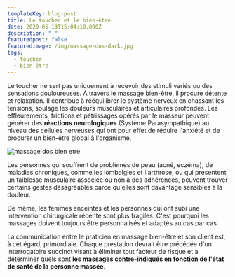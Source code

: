 ```yaml
---
templateKey: blog-post
title: Le toucher et le bien-être
date: 2020-06-13T15:04:10.000Z
description: " "
featuredpost: false
featuredimage: /img/massage-dos-dark.jpg
tags:
  - toucher
  - bien être
---
```

Le toucher ne sert pas uniquement à recevoir des stimuli variés ou des sensations douloureuses. A travers le massage bien-être, il procure détente et relaxation. Il contribue à rééquilibrer le système nerveux en chassant les tensions, soulage les douleurs musculaires et articulaires profondes. Les effleurements, frictions et pétrissages opérés par le masseur peuvent générer des **réactions neurologiques** (Système Parasympathique) au niveau des cellules nerveuses qui ont pour effet de réduire l'anxiété et de procurer un bien-être global à l'organisme.



 

![massage dos bien etre](/img/massage-dos-dark.jpg)





Les personnes qui souffrent de problèmes de peau (acné, eczéma), de maladies chroniques, comme les lombalgies et l'arthrose, ou qui présentent un faiblesse musculaire associée ou non à des adhérences, peuvent trouver certains gestes désagréables parce qu'elles sont davantage sensibles à la douleur. 

De même, les femmes enceintes et les personnes qui ont subi une intervention chirurgicale récente sont plus fragiles. C'est pourquoi les massages doivent toujours être personnalisés et adaptés au cas par cas.

La communication entre le praticien en massage bien-être et son client est, à cet égard, primordiale. Chaque prestation devrait être précédée d'un interrogatoire succinct visant à éliminer tout facteur de risque et à déterminer quels sont **les massages contre-indiqués en fonction de l'état de santé de la personne massée**.